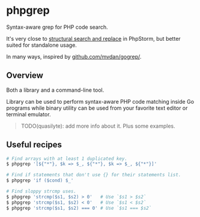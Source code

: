 # phpgrep

Syntax-aware grep for PHP code search.

It's very close to [structural search and replace](https://www.jetbrains.com/help/phpstorm/structural-search-and-replace.html)
in PhpStorm, but better suited for standalone usage.

In many ways, inspired by [github.com/mvdan/gogrep/](https://github.com/mvdan/gogrep/).

## Overview

Both a library and a command-line tool.

Library can be used to perform syntax-aware PHP code matching inside Go programs
while binary utility can be used from your favorite text editor or terminal emulator.

> TODO(quasilyte): add more info about it. Plus some examples.

## Useful recipes

```bash
# Find arrays with at least 1 duplicated key.
$ phpgrep '[${"*"}, $k => $_, ${"*"}, $k => $_, ${"*"}]'

# Find if statements that don't use {} for their statements list.
$ phpgrep 'if ($cond) $_'

# Find sloppy strcmp uses.
$ phpgrep 'strcmp($s1, $s2) > 0'   # Use `$s1 > $s2`
$ phpgrep 'strcmp($s1, $s2) < 0'   # Use `$s1 < $s2`
$ phpgrep 'strcmp($s1, $s2) === 0' # Use `$s1 === $s2`
```
